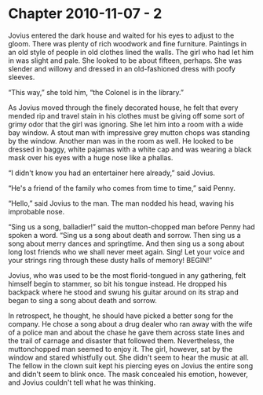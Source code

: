 # Chapter 2010-11-07 - 2

Jovius entered the dark house and waited for his eyes to adjust to the gloom.
There was plenty of rich woodwork and fine furniture.  Paintings in an old style
of people in old clothes lined the walls.  The girl who had let him in was slight
and pale.  She looked to be about fifteen, perhaps.  She was slender and willowy
and dressed in an old-fashioned dress with poofy sleeves.

“This way,” she told him, “the Colonel is in the library.”

As Jovius moved through the finely decorated house, he felt that every
mended rip and travel stain in his clothes must be giving off some sort
of grimy odor that the girl was ignoring. She let him into a room with
a wide bay window. A stout man with impressive grey mutton chops was
standing by the window. Another man was in the room as well. He looked
to be dressed in baggy, white pajamas with a white cap and was wearing a
black mask over his eyes with a huge nose like a phallas.

“I didn't know you had an entertainer here already,” said Jovius.

“He's a friend of the family who comes from time to time,” said
Penny.

“Hello,” said Jovius to the man. The man nodded his head, waving his
improbable nose.

“Sing us a song, balladier!” said the mutton-chopped man before Penny had
spoken a word.  “Sing us a song about death and sorrow.  Then sing us a
song about merry dances and springtime.  And then sing us a song about
long lost friends who we shall never meet again.  Sing! Let your voice
and your strings ring through these dusty halls of memory! BEGIN!”

Jovius, who was used to be the most florid-tongued in any gathering,
felt himself begin to stammer, so bit his tongue instead.  He dropped
his backpack where he stood and swung his guitar around on its strap
and began to sing a song about death and sorrow.

In retrospect, he thought, he should have picked a better song for the
company.  He chose a song about a drug dealer who ran away with the wife
of a police man and about the chase he gave them across state lines and
the trail of carnage and disaster that followed them.  Nevertheless, the
muttonchopped man seemed to enjoy it.  The girl, however, sat by the window
and stared whistfully out.  She didn't seem to hear the music at all.
The fellow in the clown suit kept his piercing eyes on Jovius the entire 
song and didn't seem to blink once.  The mask concealed his emotion,
however, and Jovius couldn't tell what he was thinking.
